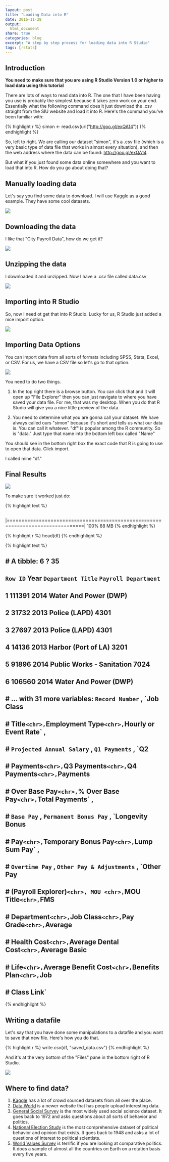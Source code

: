 ```yaml
---
layout: post
title: "Loading Data into R"
date: 2016-11-28
output:
  html_document
share: true
categories: blog
excerpt: "A step by step process for loading data into R Studio"
tags: [rstats]
---
```






## Introduction

**You need to make sure that you are using R Studio Version 1.0 or higher to load data using this tutorial**

There are lots of ways to read data into R. The one that I have been having you use is probably the simplest because it takes zero work on your end. Essentially what the following command does it just download the .csv straight from the SIU website and load it into R. Here's the command you've been familiar with:


{% highlight r %}
simon <- read.csv(url("http://goo.gl/exQA14"))
{% endhighlight %}

So, left to right. We are calling our dataset "simon", it's a .csv file (which is a very basic type of data file that works in almost every situation), and then the web address where the data can be found: http://goo.gl/exQA14.

But what if you just found some data online somewhere and you want to load that into R. How do you go about doing that? 

## Manually loading data

Let's say you find some data to download. I will use Kaggle as a good example. They have some cool datasets.

![](/figs/filter_practice/kaggle1.png)

## Downloading the data

I like that "City Payroll Data", how do we get it? 

![](/figs/filter_practice/kaggle2.png)

## Unzipping the data

I downloaded it and unzipped. Now I have a .csv file called data.csv

![](/figs/filter_practice/kaggle3.png)

## Importing into R Studio

So, now I need ot get that into R Studio. Lucky for us, R Studio just added a nice import option. 

![](/figs/filter_practice/kaggle4.png)

## Importing Data Options

You can import data from all sorts of formats including SPSS, Stata, Excel, or CSV. For us, we have a CSV file so let's go to that option. 

![](/figs/filter_practice/kaggle5.png)

You need to do two things. 

1. In the top right there is a browse button. You can click that and it will open up "File Explorer" then you can just navigate to where you have saved your data file. For me, that was my desktop. When you do that R Studio will give you a nice little preview of the data. 

2. You need to determine what you are gonna call your dataset. We have always called ours "simon" because it's short and tells us what our data is. You can call it whatever. "df" is popular among the R community. So is "data." Just type that name into the bottom left box called "Name"

You should see in the bottom right box the exact code that R is going to use to open that data. Click import. 

I called mine "df."

## Final Results

![](/figs/filter_practice/kaggle6.png)

To make sure it worked just do: 


{% highlight text %}
## 
|================================================================================| 100%   88 MB
{% endhighlight %}


{% highlight r %}
head(df)
{% endhighlight %}



{% highlight text %}
## # A tibble: 6 ? 35
##   `Row ID`  Year        `Department Title` `Payroll Department`
##      <int> <int>                     <chr>                <chr>
## 1   111391  2014     Water And Power (DWP)                 <NA>
## 2    31732  2013             Police (LAPD)                 4301
## 3    27697  2013             Police (LAPD)                 4301
## 4    14136  2013       Harbor (Port of LA)                 3201
## 5    91896  2014 Public Works - Sanitation                 7024
## 6   106560  2014     Water And Power (DWP)                 <NA>
## # ... with 31 more variables: `Record Number` <dbl>, `Job Class
## #   Title` <chr>, `Employment Type` <chr>, `Hourly or Event Rate` <chr>,
## #   `Projected Annual Salary` <chr>, `Q1 Payments` <chr>, `Q2
## #   Payments` <chr>, `Q3 Payments` <chr>, `Q4 Payments` <chr>, `Payments
## #   Over Base Pay` <chr>, `% Over Base Pay` <chr>, `Total Payments` <chr>,
## #   `Base Pay` <chr>, `Permanent Bonus Pay` <chr>, `Longevity Bonus
## #   Pay` <chr>, `Temporary Bonus Pay` <chr>, `Lump Sum Pay` <chr>,
## #   `Overtime Pay` <chr>, `Other Pay & Adjustments` <chr>, `Other Pay
## #   (Payroll Explorer)` <chr>, MOU <chr>, `MOU Title` <chr>, `FMS
## #   Department` <chr>, `Job Class` <chr>, `Pay Grade` <chr>, `Average
## #   Health Cost` <chr>, `Average Dental Cost` <chr>, `Average Basic
## #   Life` <chr>, `Average Benefit Cost` <chr>, `Benefits Plan` <chr>, `Job
## #   Class Link` <chr>
{% endhighlight %}

## Writing a datafile

Let's say that you have done some manipulations to a datafile and you want to save that new file. Here's how you do that. 


{% highlight r %}
write.csv(df, "saved_data.csv")
{% endhighlight %}

And it's at the very bottom of the "Files" pane in the bottom right of R Studio. 

![](/figs/filter_practice/kaggle7.png)

## Where to find data? 

1. [Kaggle](https://www.kaggle.com) has a lot of crowd sourced datasets from all over the place. 
2. [Data.World](https://data.world/) is a newer website that has people upload interesting data. 
3. [General Social Survey](http://gss.norc.org/) is the most widely used social science dataset. It goes back to 1972 and asks questions about all sorts of behavior and politics. 
4. [National Election Study](http://www.electionstudies.org/) is the most comprehensive dataset of political behavior and opinion that exists. It goes back to 1948 and asks a lot of questions of interest to political scientists. 
5. [World Values Survey](http://www.worldvaluessurvey.org/wvs.jsp) is terrific if you are looking at comparative politics. It does a sample of almost all the countries on Earth on a rotation basis every five years. 

